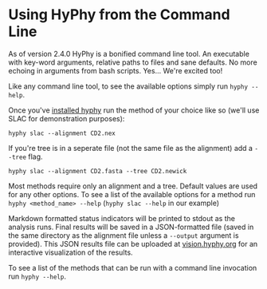 Using HyPhy from the Command Line
=================================

As of version 2.4.0 HyPhy is a bonified command line tool.
An executable with key-word arguments, relative paths to files and sane defaults.
No more echoing in arguments from bash scripts.
Yes... We're excited too!

Like any command line tool, to see the available options simply run `hyphy --help`.

Once you've [installed hyphy](../installation.md) run the method of your choice like so (we'll use SLAC for demonstration purposes):

`hyphy slac --alignment CD2.nex`

If you're tree is in a seperate file (not the same file as the alignment) add a `--tree` flag.

`hyphy slac --alignment CD2.fasta --tree CD2.newick`

Most methods require only an alignment and a tree.
Default values are used for any other options.
To see a list of the available options for a method run `hyphy <method_name> --help` (`hyphy slac --help` in our example)

Markdown formatted status indicators will be printed to stdout as the analysis runs.
Final results will be saved in a JSON-formatted file (saved in the same directory as the alignment file unless a `--output` argument is provided). This JSON results file can be uploaded at [vision.hyphy.org](http://vision.hyphy.org) for an interactive visualization of the results.

To see a list of the methods that can be run with a command line invocation run `hyphy --help`.